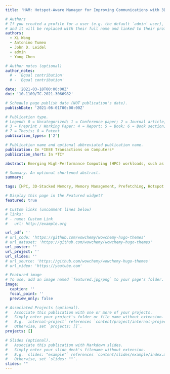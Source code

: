 ```yaml
---
title: 'HAM: Hotspot-Aware Manager for Improving Communications with 3D-Stacked Memory'

# Authors
# If you created a profile for a user (e.g. the default `admin` user), write the username (folder name) here
# and it will be replaced with their full name and linked to their profile.
authors:
  - Xi Wang
  - Antonino Tumeo
  - John D. Leidel
  - admin
  - Yong Chen

# Author notes (optional)
author_notes:
  # - 'Equal contribution'
  # - 'Equal contribution'

date: '2021-03-18T00:00:00Z'
doi: '10.1109/TC.2021.3066982'

# Schedule page publish date (NOT publication's date).
publishDate: '2021-06-01T00:00:00Z'

# Publication type.
# Legend: 0 = Uncategorized; 1 = Conference paper; 2 = Journal article;
# 3 = Preprint / Working Paper; 4 = Report; 5 = Book; 6 = Book section;
# 7 = Thesis; 8 = Patent
publication_types: ['2']

# Publication name and optional abbreviated publication name.
publication: In *IEEE Transactions on Computers*
publication_short: In *TC*

abstract: Emerging High-Performance Computing (HPC) workloads, such as graph analytics, machine learning, and big data science, are data-intensive. Data-intensive workloads usually present fine-grained memory accesses with limited or no data locality, and thus incur frequent cache misses and low utilization of memory bandwidth. 3D-stacked memory devices such as Hybrid Memory Cube (HMC) and High Bandwidth Memory (HBM) can provide significantly higher bandwidth than conventional memory modules. However, the traditional interfaces and optimization methods for JEDEC DDR devices do not allow to fully exploit the potential performance of 3D-stacked memory with the massive amount of irregular memory accesses of data-intensive applications. In this article, we propose a novel Hotspot-Aware Manager (HAM) infrastructure for 3D-stacked memory devices capable of optimizing memory access streams via request aggregation, hotspot detection, and in-memory prefetching. We present the HAM design and implementation, and simulate it on a system using RISC-V embedded cores with attached HMC devices. We extensively evaluate HAM with over 12 benchmarks and applications representing diverse irregular memory access patterns. The results show that, on average, HAM reduces redundant requests by 37.51 percent and increases the prefetch buffer hit rate by 4.2 times, compared to a baseline streaming prefetcher. On the selected benchmark set, HAM provides performance gains of 21.81 percent in average (up to 34.28 percent), and power savings of 35.07 percent over a standard 3D-stacked memory.

# Summary. An optional shortened abstract.
summary: 

tags: [HPC, 3D-Stacked Memory, Memory Management, Prefetching, Hotspot Detection]

# Display this page in the Featured widget?
featured: true

# Custom links (uncomment lines below)
# links:
# - name: Custom Link
#   url: http://example.org

url_pdf: ''
# url_code: 'https://github.com/wowchemy/wowchemy-hugo-themes'
# url_dataset: 'https://github.com/wowchemy/wowchemy-hugo-themes'
url_poster: ''
url_project: ''
url_slides: ''
# url_source: 'https://github.com/wowchemy/wowchemy-hugo-themes'
# url_video: 'https://youtube.com'

# Featured image
# To use, add an image named `featured.jpg/png` to your page's folder.
image:
  caption: ''
  focal_point: ''
  preview_only: false

# Associated Projects (optional).
#   Associate this publication with one or more of your projects.
#   Simply enter your project's folder or file name without extension.
#   E.g. `internal-project` references `content/project/internal-project/index.md`.
#   Otherwise, set `projects: []`.
projects: []

# Slides (optional).
#   Associate this publication with Markdown slides.
#   Simply enter your slide deck's filename without extension.
#   E.g. `slides: "example"` references `content/slides/example/index.md`.
#   Otherwise, set `slides: ""`.
slides: ""
---
```


<!-- {{% callout note %}}
Click the _Cite_ button above to demo the feature to enable visitors to import publication metadata into their reference management software.
{{% /callout %}}

{{% callout note %}}
Create your slides in Markdown - click the _Slides_ button to check out the example.
{{% /callout %}}

Supplementary notes can be added here, including [code, math, and images](https://wowchemy.com/docs/writing-markdown-latex/). -->
